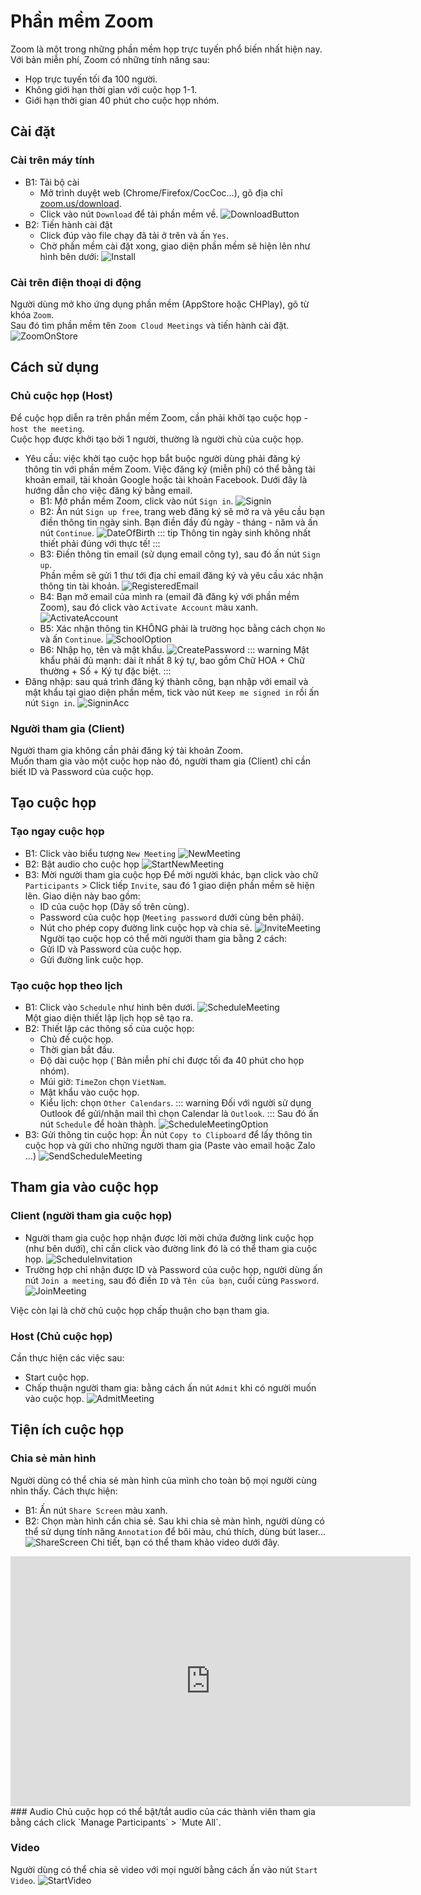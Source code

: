 # Phần mềm Zoom
Zoom là một trong những phần mềm họp trực tuyến phổ biến nhất hiện nay.
Với bản miễn phí, Zoom có những tính năng sau:
- Họp trực tuyến tối đa 100 người.
- Không giới hạn thời gian với cuộc họp 1-1.
- Giới hạn thời gian 40 phút cho cuộc họp nhóm.
## Cài đặt
### Cài trên máy tính
- B1: Tải bộ cài
  * Mở trình duyệt web (Chrome/Firefox/CocCoc...), gõ địa chỉ [zoom.us/download](https://zoom.us/download).
  * Click vào nút `Download` để tải phần mềm về.
  ![DownloadButton](./DownloadButton.jpg)
- B2: Tiến hành cài đặt
  * Click đúp vào file chạy đã tải ở trên và ấn `Yes`.
  * Chờ phần mềm cài đặt xong, giao diện phần mềm sẽ hiện lên như hình bên dưới:
  ![Install](./Install.jpg)

### Cài trên điện thoại di động
Người dùng mở kho ứng dụng phần mềm (AppStore hoặc CHPlay), gõ từ khóa `Zoom`.  
Sau đó tìm phần mềm tên `Zoom Cloud Meetings` và tiến hành cài đặt.
![ZoomOnStore](./ZoomOnStore.jpg)
## Cách sử dụng
### Chủ cuộc họp (Host)
Để cuộc họp diễn ra trên phần mềm Zoom, cần phải khởi tạo cuộc họp - `host the meeting`.  
Cuộc họp được khởi tạo bởi 1 người, thường là người chủ của cuộc họp.
- Yêu cầu: việc khởi tạo cuộc họp bắt buộc người dùng phải đăng ký thông tin với phần mềm Zoom.
Việc đăng ký (miễn phí) có thể bằng tài khoản email, tài khoản Google hoặc tài khoản Facebook.
Dưới đây là hướng dẫn cho việc đăng ký bằng email.
  * B1: Mở phần mềm Zoom, click vào nút `Sign in`.
  ![Signin](./Signin.jpg)
  * B2: Ấn nút `Sign up free`, trang web đăng ký sẽ mở ra và yêu cầu bạn điền thông tin ngày sinh.
  Bạn điền đầy đủ ngày - tháng - năm và ấn nút `Continue`.
  ![DateOfBirth](./DateOfBirth.jpg)
  ::: tip
  Thông tin ngày sinh không nhất thiết phải đúng với thực tế!
  :::
  * B3: Điền thông tin email (sử dụng email công ty), sau đó ấn nút `Sign up`.  
  Phần mềm sẽ gửi 1 thư tới địa chỉ email đăng ký và yêu cầu xác nhận thông tin tài khoản.
  ![RegisteredEmail](./RegisteredEmail.jpg)
  * B4: Bạn mở email của mình ra (email đã đăng ký với phần mềm Zoom), sau đó click vào `Activate Account` màu xanh.
  ![ActivateAccount](./ActivateAccount.jpg)
  * B5: Xác nhận thông tin KHÔNG phải là trường học bằng cách chọn `No` và ấn `Continue`.
  ![SchoolOption](./SchoolOption.jpg)
  * B6: Nhập họ, tên và mật khẩu.
  ![CreatePassword](./CreatePassword.jpg)
  ::: warning
  Mật khẩu phải đủ mạnh: dài ít nhất 8 ký tự, bao gồm Chữ HOA + Chữ thường + Số + Ký tự đặc biệt.
  :::
- Đăng nhập: sau quá trình đăng ký thành công, bạn nhập với email và mật khẩu tại giao diện phần mềm, tick vào nút `Keep me signed in` rồi ấn nút `Sign in`.
![SigninAcc](./SignInAcc.jpg)
### Người tham gia (Client)
Người tham gia không cần phải đăng ký tài khoản Zoom.  
Muốn tham gia vào một cuộc họp nào đó, người tham gia (Client) chỉ cần biết ID và Password của cuộc họp.

## Tạo cuộc họp
### Tạo ngay cuộc họp
- B1: Click vào biểu tượng `New Meeting`
![NewMeeting](./NewMeeting.jpg)
- B2: Bật audio cho cuộc họp
![StartNewMeeting](./StartNewMeeting.jpg)
- B3: Mời người tham gia cuộc họp
Để mời người khác, bạn click vào chữ `Participants` > Click tiếp `Invite`, sau đó 1 giao diện phần mềm sẽ hiện lên.
Giao diện này bao gồm:
  * ID của cuộc họp (Dãy số trên cùng).
  * Password của cuộc họp (`Meeting password` dưới cùng bên phải).
  * Nút cho phép copy đường link cuộc họp và chia sẻ.
![InviteMeeting](./Invite.jpg)
Người tạo cuộc họp có thể mời người tham gia bằng 2 cách:
  * Gửi ID và Password của cuộc họp.
  * Gửi đường link cuộc họp.
### Tạo cuộc họp theo lịch
- B1: Click vào `Schedule` như hình bên dưới.
![ScheduleMeeting](./ScheduleMeeting.jpg)  
Một giao diện thiết lập lịch họp sẽ tạo ra.
- B2: Thiết lập các thông số của cuộc họp:
  * Chủ đề cuộc họp.
  * Thời gian bắt đầu.
  * Độ dài cuộc họp (`Bản miễn phí chỉ được tối đa 40 phút cho họp nhóm).
  * Múi giờ: `TimeZon` chọn `VietNam`.
  * Mật khẩu vào cuộc họp.
  * Kiểu lịch: chọn `Other Calendars`.
::: warning
Đối với người sử dụng Outlook để gửi/nhận mail thì chọn Calendar là `Outlook`.
:::
Sau đó ấn nút `Schedule` để hoàn thành.
![ScheduleMeetingOption](./ScheduleMeetingOption.jpg)
- B3: Gửi thông tin cuộc họp:
Ấn nút `Copy to Clipboard` để lấy thông tin cuộc họp và gửi cho những người tham gia (Paste vào email hoặc Zalo ...)
![SendScheduleMeeting](./SendScheduleMeeting.jpg)

## Tham gia vào cuộc họp
### Client (người tham gia cuộc họp)
  * Người tham gia cuộc họp nhận được lời mời chứa đường link cuộc họp (như bên dưới), chỉ cần click vào đường link đó là có thể tham gia cuộc họp.
![ScheduleInvitation](./ScheduleInvitation.jpg)
  * Trường hợp chỉ nhận được ID và Password của cuộc họp, người dùng ấn nút `Join a meeting`, sau đó điền `ID` và `Tên của bạn`, cuối cùng `Password`.
![JoinMeeting](./JoinMeeting.jpg)

Việc còn lại là chờ chủ cuộc họp chấp thuận cho bạn tham gia.
### Host (Chủ cuộc họp)
Cần thực hiện các việc sau:
  * Start cuộc họp.
  * Chấp thuận người tham gia: bằng cách ấn nút `Admit` khi có người muốn vào cuộc họp.
![AdmitMeeting](./AdmitMeeting.jpg)

## Tiện ích cuộc họp
### Chia sẻ màn hình
Người dùng có thể chia sẻ màn hình của mình cho toàn bộ mọi người cùng nhìn thấy.
Cách thực hiện:
- B1: Ấn nút `Share Screen` màu xanh.
- B2: Chọn màn hình cần chia sẻ.
Sau khi chia sẻ màn hình, người dùng có thể sử dụng tính năng `Annotation` để bôi màu, chú thích, dùng bút laser...
![ShareScreen](./ShareScreen.jpg)
Chi tiết, bạn có thể tham khảo video dưới đây.
<iframe width="640" height="400" src="https://www.youtube.com/embed/YA6SGQlVmcA" frameborder="0" allow="accelerometer; autoplay; encrypted-media; gyroscope; picture-in-picture" allowfullscreen></iframe>
### Audio
Chủ cuộc họp có thể bật/tắt audio của các thành viên tham gia bằng cách click `Manage Participants` > `Mute All`.

### Video
Người dùng có thể chia sẻ video với mọi người bằng cách ấn vào nút `Start Video`.
![StartVideo](./StartVideo.jpg)
